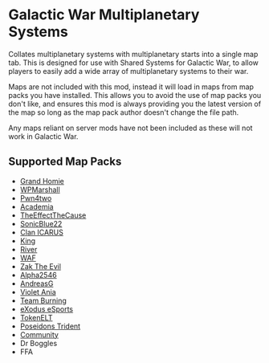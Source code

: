# Galactic War Multiplanetary Systems

Collates multiplanetary systems with multiplanetary starts into a single map tab. This is designed for use with Shared Systems for Galactic War, to allow players to easily add a wide array of multiplanetary systems to their war.

Maps are not included with this mod, instead it will load in maps from map packs you have installed. This allows you to avoid the use of map packs you don't like, and ensures this mod is always providing you the latest version of the map so long as the map pack author doesn't change the file path.

Any maps reliant on server mods have not been included as these will not work in Galactic War.

## Supported Map Packs

- [Grand Homie](https://forums.planetaryannihilation.com/threads/grand-homies-map-pack.72635/)
- [WPMarshall](https://forums.planetaryannihilation.com/threads/wpmarshalls-map-pack.71597/)
- [Pwn4two](https://forums.planetaryannihilation.com/threads/pwn4twos-map-pack.70689/)
- [Academia](https://forums.planetaryannihilation.com/threads/academia-map-pack.73511/)
- [TheEffectTheCause](https://forums.planetaryannihilation.com/threads/theeffectthecause-map-pack.73439/)
- [SonicBlue22](https://forums.planetaryannihilation.com/threads/sonicblue22s-map-pack.72538/)
- [Clan ICARUS](https://forums.planetaryannihilation.com/threads/clan-icarus-map-pack.73237/)
- [King](https://forums.planetaryannihilation.com/threads/kings-map-pack.73459/)
- [River](https://forums.planetaryannihilation.com/threads/rivers-mappack.72787/)
- [WAF](https://forums.planetaryannihilation.com/threads/therealfs-map-pack.72943/)
- [Zak The Evil](https://forums.planetaryannihilation.com/threads/new-map-pack-zak-the-evils-map-pack-no-02.72314/)
- [Alpha2546](https://forums.planetaryannihilation.com/threads/alpha2546-maps-kure-atoll-02-11-2016-download-on-pamm.70258/)
- [AndreasG](https://forums.planetaryannihilation.com/threads/andreasg-1v1-map-pack-on-pamm-now.70631/)
- [Violet Ania](https://forums.planetaryannihilation.com/threads/the-lana-series.70524/)
- [Team Burning](https://forums.planetaryannihilation.com/threads/team-burning-systems.67823/)
- [eXodus eSports](https://forums.planetaryannihilation.com/threads/exodus-esports-map-pack.71887/)
- [TokenELT](https://forums.planetaryannihilation.com/threads/rel-client-system-sharing-2.69117/)
- [Poseidons Trident](https://forums.planetaryannihilation.com/threads/poseidons-trident-map-pack.69030/)
- [Community](https://forums.planetaryannihilation.com/threads/community-map-pack.67523/)
- Dr Boggles
- FFA
